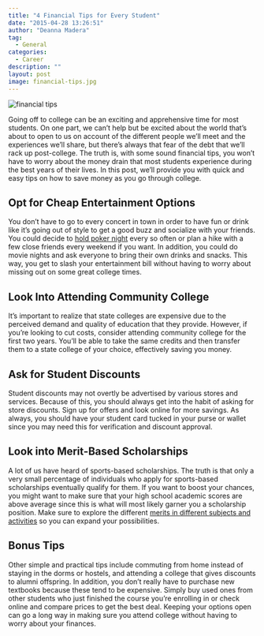 ```yaml
---
title: "4 Financial Tips for Every Student"
date: "2015-04-28 13:26:51"
author: "Deanna Madera"
tag:
  - General
categories:
  - Career
description: ""
layout: post
image: financial-tips.jpg
---
```


![financial tips](http://mt2.wpengine.com/wp-content/uploads/2015/03/financial-tips-1024x681.jpg)

Going off to college can be an exciting and apprehensive time for most students. On one part, we can’t help but be excited about the world that’s about to open to us on account of the different people we’ll meet and the experiences we’ll share, but there’s always that fear of the debt that we’ll rack up post-college. The truth is, with some sound financial tips, you won’t have to worry about the money drain that most students experience during the best years of their lives. In this post, we’ll provide you with quick and easy tips on how to save money as you go through college.

## Opt for Cheap Entertainment Options

You don’t have to go to every concert in town in order to have fun or drink like it’s going out of style to get a good buzz and socialize with your friends. You could decide to [hold poker night](http://uk.askmen.com/money/how_to_150/163_how_to.html) every so often or plan a hike with a few close friends every weekend if you want. In addition, you could do movie nights and ask everyone to bring their own drinks and snacks. This way, you get to slash your entertainment bill without having to worry about missing out on some great college times.

## Look Into Attending Community College

It’s important to realize that state colleges are expensive due to the perceived demand and quality of education that they provide. However, if you’re looking to cut costs, consider attending community college for the first two years. You’ll be able to take the same credits and then transfer them to a state college of your choice, effectively saving you money.

## Ask for Student Discounts

Student discounts may not overtly be advertised by various stores and services. Because of this, you should always get into the habit of asking for store discounts. Sign up for offers and look online for more savings. As always, you should have your student card tucked in your purse or wallet since you may need this for verification and discount approval.

## Look into Merit-Based Scholarships

A lot of us have heard of sports-based scholarships. The truth is that only a very small percentage of individuals who apply for sports-based scholarships eventually qualify for them. If you want to boost your chances, you might want to make sure that your high school academic scores are above average since this is what will most likely garner you a scholarship position. Make sure to explore the different [merits in different subjects and activities](http://www.gocollege.com/financial-aid/scholarships/types/merit-scholarships.html) so you can expand your possibilities.

## Bonus Tips

Other simple and practical tips include commuting from home instead of staying in the dorms or hostels, and attending a college that gives discounts to alumni offspring. In addition, you don’t really have to purchase new textbooks because these tend to be expensive. Simply buy used ones from other students who just finished the course you’re enrolling in or check online and compare prices to get the best deal. Keeping your options open can go a long way in making sure you attend college without having to worry about your finances.
